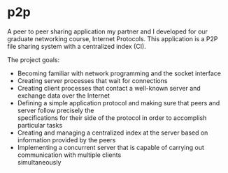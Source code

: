 p2p
===
A peer to peer sharing application my partner and I developed for our graduate networking course, Internet Protocols.
This application is a P2P file sharing system with a centralized index (CI).

The project goals:  
* Becoming familiar with network programming and the socket interface  
* Creating server processes that wait for connections  
* Creating client processes that contact a well-known server and exchange data over the Internet  
* Defining a simple application protocol and making sure that peers and server follow precisely the  
specifications for their side of the protocol in order to accomplish particular tasks  
* Creating and managing a centralized index at the server based on information provided by the peers  
* Implementing a concurrent server that is capable of carrying out communication with multiple clients  
simultaneously
